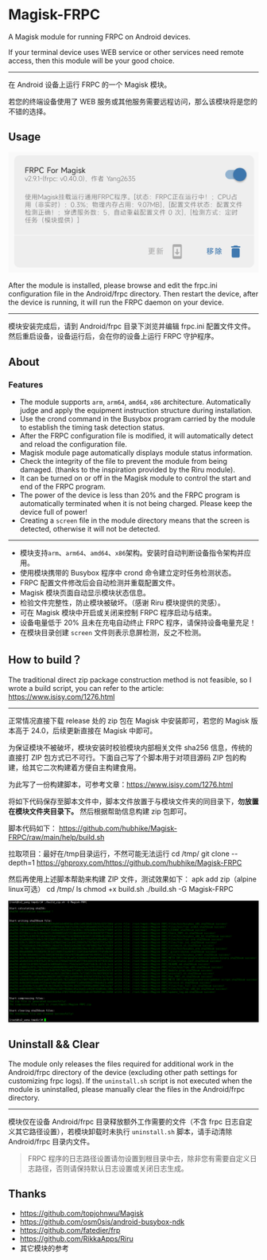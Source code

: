 # Magisk-FRPC

A Magisk module for running FRPC on Android devices.

If your terminal device uses WEB service or other services need remote access, then this module will be your good choice.

---

在 Android 设备上运行 FRPC 的一个 Magisk 模块。

若您的终端设备使用了 WEB 服务或其他服务需要远程访问，那么该模块将是您的不错的选择。

## Usage
![](https://raw.githubusercontent.com/hubhike/Magisk-FRPC/main/help/97105821.png)

After the module is installed, please browse and edit the frpc.ini configuration file in the Android/frpc directory. Then restart the device, after the device is running, it will run the FRPC daemon on your device.

---

模块安装完成后，请到 Android/frpc 目录下浏览并编辑 frpc.ini 配置文件文件。然后重启设备，设备运行后，会在你的设备上运行 FRPC 守护程序。

## About

### Features

- The module supports `arm`, `arm64`, `amd64`, `x86` architecture. Automatically judge and apply the equipment instruction structure during installation.
- Use the crond command in the Busybox program carried by the module to establish the timing task detection status.
- After the FRPC configuration file is modified, it will automatically detect and reload the configuration file.
- Magisk module page automatically displays module status information.
- Check the integrity of the file to prevent the module from being damaged. (thanks to the inspiration provided by the Riru module).
- It can be turned on or off in the Magisk module to control the start and end of the FRPC program.
- The power of the device is less than 20% and the FRPC program is automatically terminated when it is not being charged. Please keep the device full of power!
- Creating a `screen` file in the module directory means that the screen is detected, otherwise it will not be detected.

---

- 模块支持`arm`、`arm64`、`amd64`、`x86`架构。安装时自动判断设备指令架构并应用。
- 使用模块携带的 Busybox 程序中 crond 命令建立定时任务检测状态。
- FRPC 配置文件修改后会自动检测并重载配置文件。
- Magisk 模块页面自动显示模块状态信息。
- 检验文件完整性，防止模块被破坏。（感谢 Riru 模块提供的灵感）。
- 可在 Magisk 模块中开启或关闭来控制 FRPC 程序启动与结束。
- 设备电量低于 20% 且未在充电自动终止 FRPC 程序，请保持设备电量充足！
- 在模块目录创建 `screen` 文件则表示息屏检测，反之不检测。

## How to build？


The traditional direct zip package construction method is not feasible, so I wrote a build script, you can refer to the article: https://www.isisy.com/1276.html

---

正常情况直接下载 release 处的 zip 包在 Magisk 中安装即可，若您的 Magisk 版本高于 24.0，后续更新直接在 Magisk 中即可。

为保证模块不被破坏，模块安装时校验模块内部相关文件 sha256 信息，传统的直接打 ZIP 包方式已不可行。下面自己写了个脚本用于对项目源码 ZIP 包的构建，给其它二次构建着方便自主构建食用。

为此写了一份构建脚本，可参考文章：https://www.isisy.com/1276.html

将如下代码保存至脚本文件中，脚本文件放置于与模块文件夹的同目录下，**勿放置在模块文件夹目录下。**
然后根据帮助信息构建 zip 包即可。

脚本代码如下：
https://github.com/hubhike/Magisk-FRPC/raw/main/help/build.sh

拉取项目：最好在/tmp目录运行，不然可能无法运行
cd /tmp/
git clone --depth=1 https://ghproxy.com/https://github.com/hubhike/Magisk-FRPC

然后再使用上述脚本帮助来构建 ZIP 文件，测试效果如下：
apk add zip（alpine linux可选）
cd /tmp/
ls
chmod +x build.sh
./build.sh -G Magisk-FRPC

![](https://raw.githubusercontent.com/hubhike/Magisk-FRPC/main/help/2405645629.png)

## Uninstall && Clear

The module only releases the files required for additional work in the Android/frpc directory of the device (excluding other path settings for customizing frpc logs). If the `uninstall.sh` script is not executed when the module is uninstalled, please manually clear the files in the Android/frpc directory.

---

模块仅在设备 Android/frpc 目录释放额外工作需要的文件（不含 frpc 日志自定义其它路径设置），若模块卸载时未执行 `uninstall.sh` 脚本，请手动清除 Android/frpc 目录内文件。

> FRPC 程序的日志路径设置请勿设置到根目录中去，除非您有需要自定义日志路径，否则请保持默认日志设置或关闭日志生成。

## Thanks

- https://github.com/topjohnwu/Magisk
- https://github.com/osm0sis/android-busybox-ndk
- https://github.com/fatedier/frp
- https://github.com/RikkaApps/Riru
- 其它模块的参考
